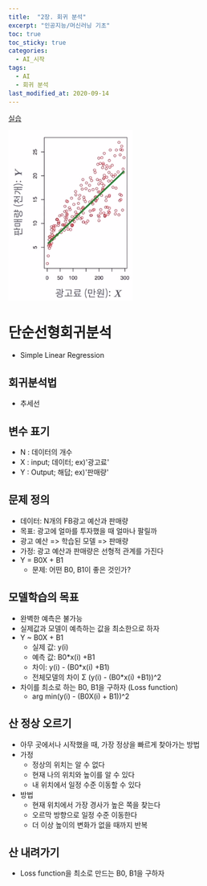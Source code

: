 ```yaml
---
title:  "2장. 회귀 분석"
excerpt: "인공지능/머신러닝 기초"
toc: true
toc_sticky: true
categories:
  - AI_시작
tags:
  - AI
  - 회귀 분석
last_modified_at: 2020-09-14
---
```


[실습](https://limjun92.github.io/ai_%EC%8B%9C%EC%9E%91_test/%EC%8B%A4%EC%8A%B5_4.-%EC%84%A0%ED%98%95%EB%8C%80%EC%88%98%ED%95%99(Numpy)/)  
  
![광고](/assets/images/elice/광고.PNG)   
  
# 단순선형회귀분석

* Simple Linear Regression

## 회귀분석법

* 추세선

## 변수 표기

* N : 데이터의 개수
* X : input; 데이터; ex)'광고료'
* Y : Output; 해답; ex)'판매량'

## 문제 정의

* 데이터: N개의 FB광고 예산과 판매량
* 목표: 광고에 얼마를 투자했을 때 얼마나 팔릴까
* 광고 예산 => 학습된 모델 => 판매량
* 가정: 광고 예산과 판매량은 선형적 관계를 가진다
* Y = B0X + B1
  * 문제: 어떤 B0, B1이 좋은 것인가?

## 모델학습의 목표

* 완벽한 예측은 불가능
* 실제값과 모델이 예측하는 값을 최소한으로 하자
* Y ~ B0X + B1
  * 실제 값: y(i)
  * 예측 값: B0*x(i) +B1
  * 차이: y(i) - (B0*x(i) +B1)
  * 전체모델의 차이 Σ (y(i) - (B0*x(i) +B1))^2
* 차이를 최소로 하는 B0, B1을 구하자 (Loss function)
  * arg min(y(i) - (B0X(i) + B1))^2 

## 산 정상 오르기

* 아무 곳에서나 시작했을 때, 가장 정상을 빠르게 찾아가는 방법
* 가정
  * 정상의 위치는 알 수 없다
  * 현재 나의 위치와 높이를 알 수 있다
  * 내 위치에서 일정 수준 이동할 수 있다
* 방법
  * 현재 위치에서 가장 경사가 높은 쪽을 찾는다
  * 오르막 방향으로 일정 수준 이동한다
  * 더 이상 높이의 변화가 없을 때까지 반복

## 산 내려가기

* Loss function을 최소로 만드는 B0, B1을 구하자
